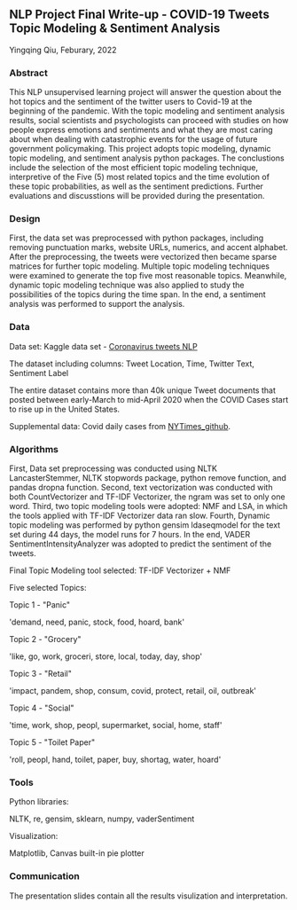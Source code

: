 ## NLP Project Final Write-up - COVID-19 Tweets Topic Modeling & Sentiment Analysis

Yingqing Qiu, Feburary, 2022

### Abstract

This NLP unsupervised learning project will answer the question about the hot topics and the sentiment of the twitter users to Covid-19 at the beginning of the pandemic. With the topic modeling and sentiment analysis results, social scientists and psychologists can proceed with studies on how people express emotions and sentiments and what they are most caring about when dealing with catastrophic events for the usage of future government policymaking. This project adopts topic modeling, dynamic topic modeling, and sentiment analysis python packages. The conclustions include the selection of the most efficient topic modeling technique, interpretive of the Five (5) most related topics and the time evolution of these topic probabilities, as well as the sentiment predictions. Further evaluations and discusstions will be provided during the presentation.

### Design

First, the data set was preprocessed with python packages, including removing punctuation marks, website URLs, numerics, and accent alphabet. After the preprocessing, the tweets were vectorized then became sparse matrices for further topic modeling. Multiple topic modeling techniques were examined to generate the top five most reasonable topics. Meanwhile, dynamic topic modeling technique was also applied to study the possibilities of the topics during the time span. In the end, a sentiment analysis was performed to support the analysis.

### Data

Data set: Kaggle data set - [Coronavirus tweets NLP](https://www.kaggle.com/datatattle/covid-19-nlp-text-classification)

The dataset including columns: Tweet Location, Time, Twitter Text, Sentiment Label

The entire dataset contains more than 40k unique Tweet documents that posted between early-March to mid-April 2020 when the COVID Cases start to rise up in the United States.

Supplemental data: Covid daily cases from [NYTimes_github](https://github.com/nytimes/covid-19-data/blob/master/us.csv).

### Algorithms

First, Data set preprocessing was conducted using NLTK LancasterStemmer, NLTK stopwords package, python remove function, and pandas dropna function. Second, text vectorization was conducted with both CountVectorizer and TF-IDF Vectorizer, the ngram was set to only one word. Third, two topic modeling tools were adopted: NMF and LSA, in which the tools applied with TF-IDF Vectorizer data ran slow. Fourth, Dynamic topic modeling was performed by python gensim ldaseqmodel for the text set during 44 days, the model runs for 7 hours. In the end, VADER SentimentIntensityAnalyzer was adopted to predict the sentiment of the tweets.

Final Topic Modeling tool selected: TF-IDF Vectorizer + NMF

Five selected Topics:

Topic 1 - "Panic"

'demand, need, panic, stock, food, hoard, bank'

Topic 2 - "Grocery"

'like, go, work, groceri, store, local, today, day, shop'

Topic 3 - "Retail"

'impact, pandem, shop, consum, covid, protect, retail, oil, outbreak'

Topic 4 - "Social" 

'time, work, shop, peopl, supermarket, social, home, staff'

Topic 5 - "Toilet Paper"

'roll, peopl, hand, toilet, paper, buy, shortag, water, hoard'

### Tools
Python libraries:

NLTK, re, gensim, sklearn, numpy, vaderSentiment

Visualization: 

Matplotlib, Canvas built-in pie plotter

### Communication

The presentation slides contain all the results visulization and interpretation.


